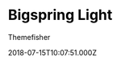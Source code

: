 ---
title: Bigspring Light
github: https://github.com/themefisher/bigspring-light
demo: https://demo.gethugothemes.com/bigspring-light/site/
author: Themefisher
author_link: https://themefisher.com
ssg:
  - Hugo
cms:
  - Forestry
css:
  - Bootstrap
category:
  - Blog
date: 2018-07-15T10:07:51.000Z
description: Bigspring is a Hugo startup theme. It has a clean, minimal, fresh UI.
publish_date: '2020-09-28T10:58:13Z'
update_date: '2022-06-01T05:36:08Z'
github_star: 150
github_fork: 272
draft: true
---